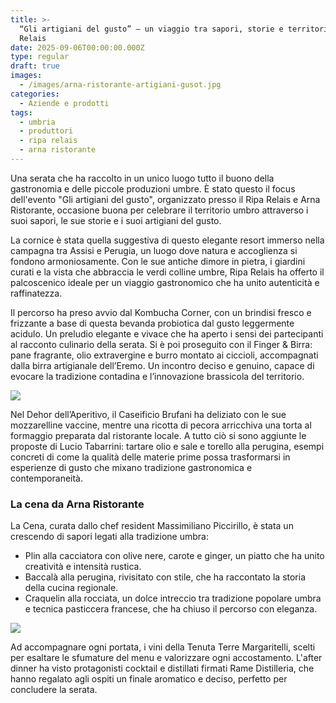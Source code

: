 ```yaml
---
title: >-
  “Gli artigiani del gusto” – un viaggio tra sapori, storie e territorio al Ripa
  Relais
date: 2025-09-06T00:00:00.000Z
type: regular
draft: true
images:
  - /images/arna-ristorante-artigiani-gusot.jpg
categories:
  - Aziende e prodotti
tags:
  - umbria
  - produttori
  - ripa relais
  - arna ristorante
---
```


Una serata che ha raccolto in un unico luogo tutto il buono della gastronomia e delle piccole produzioni umbre. È stato questo il focus dell'evento "Gli artigiani del gusto", organizzato presso il Ripa Relais e Arna Ristorante, occasione buona per celebrare il territorio umbro attraverso i suoi sapori, le sue storie e i suoi artigiani del gusto.

La cornice è stata quella suggestiva di questo elegante resort immerso nella campagna tra Assisi e Perugia, un luogo dove natura e accoglienza si fondono armoniosamente. Con le sue antiche dimore in pietra, i giardini curati e la vista che abbraccia le verdi colline umbre, Ripa Relais ha offerto il palcoscenico ideale per un viaggio gastronomico che ha unito autenticità e raffinatezza.

Il percorso ha preso avvio dal Kombucha Corner, con un brindisi fresco e frizzante a base di questa bevanda probiotica dal gusto leggermente acidulo. Un preludio elegante e vivace che ha aperto i sensi dei partecipanti al racconto culinario della serata. Si è poi proseguito con il Finger & Birra: pane fragrante, olio extravergine e burro montato ai ciccioli, accompagnati dalla birra artigianale dell’Eremo. Un incontro deciso e genuino, capace di evocare la tradizione contadina e l’innovazione brassicola del territorio.

![](/images/arna-ristorante.jpg)

Nel Dehor dell’Aperitivo, il Caseificio Brufani ha deliziato con le sue mozzarelline vaccine, mentre una ricotta di pecora arricchiva una torta al formaggio preparata dal ristorante locale. A tutto ciò si sono aggiunte le proposte di Lucio Tabarrini: tartare olio e sale e torello alla perugina, esempi concreti di come la qualità delle materie prime possa trasformarsi in esperienze di gusto che mixano tradizione gastronomica e contemporaneità.

### La cena da Arna Ristorante

La Cena, curata dallo chef resident Massimiliano Piccirillo, è stata un crescendo di sapori legati alla tradizione umbra:

* Plin alla cacciatora con olive nere, carote e ginger, un piatto che ha unito creatività e intensità rustica.
* Baccalà alla perugina, rivisitato con stile, che ha raccontato la storia della cucina regionale.
* Craquelin alla rocciata, un dolce intreccio tra tradizione popolare umbra e tecnica pasticcera francese, che ha chiuso il percorso con eleganza.

![](/images/baccala-perugina-arna.jpg)

Ad accompagnare ogni portata, i vini della Tenuta Terre Margaritelli, scelti per esaltare le sfumature del menu e valorizzare ogni accostamento. L'after dinner ha visto protagonisti cocktail e distillati firmati Rame Distilleria, che hanno regalato agli ospiti un finale aromatico e deciso, perfetto per concludere la serata.
